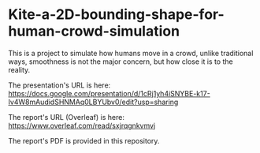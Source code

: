 # Kite-a-2D-bounding-shape-for-human-crowd-simulation
This is a project to simulate how humans move in a crowd, unlike traditional ways, smoothness is not the major concern, but how close it is to the reality.

The presentation's URL is here: https://docs.google.com/presentation/d/1cRj1yh4iSNYBE-k17-Iv4W8mAudidSHNMAq0LBYUbv0/edit?usp=sharing

The report's URL (Overleaf) is here: https://www.overleaf.com/read/sxjrqgnkvmvj

The report's PDF is provided in this repository.
